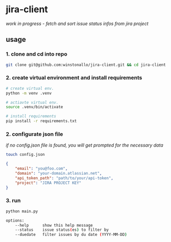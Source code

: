 # jira-client

_work in progress - fetch and sort issue status infos from jira project_


## usage

### 1. clone and cd into repo

```bash
git clone git@github.com:winstonallo/jira-client.git && cd jira-client
```

### 2. create virtual environment and install requirements

```bash
# create virtual env.
python -m venv .venv

# actiavte virtual env.
source .venv/bin/activate

# install requirements
pip install -r requirements.txt
```


### 2. configurate json file

_if no config.json file is found, you will get prompted for the necessary data_

```bash
touch config.json
```

```json
{
    "email": "you@foo.com",
    "domain": "your-domain.atlassian.net",
    "api_token_path": "path/to/your/api-token",
    "project": "JIRA PROJECT KEY"
}

```


### 3. run
```bash
python main.py

options:
    --help      show this help message
    --status    issue status(es) to filter by
    --duedate   filter issues by du date (YYYY-MM-DD)
```
